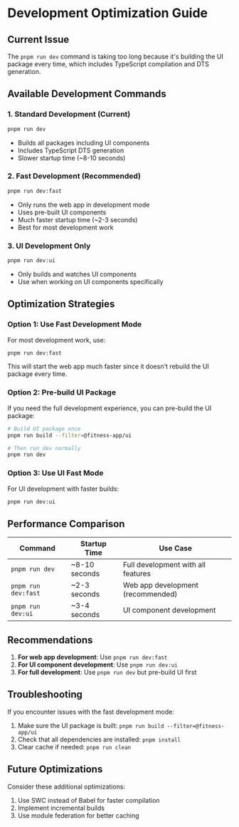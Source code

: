 # Development Optimization Guide

## Current Issue
The `pnpm run dev` command is taking too long because it's building the UI package every time, which includes TypeScript compilation and DTS generation.

## Available Development Commands

### 1. Standard Development (Current)
```bash
pnpm run dev
```
- Builds all packages including UI components
- Includes TypeScript DTS generation
- Slower startup time (~8-10 seconds)

### 2. Fast Development (Recommended)
```bash
pnpm run dev:fast
```
- Only runs the web app in development mode
- Uses pre-built UI components
- Much faster startup time (~2-3 seconds)
- Best for most development work

### 3. UI Development Only
```bash
pnpm run dev:ui
```
- Only builds and watches UI components
- Use when working on UI components specifically

## Optimization Strategies

### Option 1: Use Fast Development Mode
For most development work, use:
```bash
pnpm run dev:fast
```

This will start the web app much faster since it doesn't rebuild the UI package every time.

### Option 2: Pre-build UI Package
If you need the full development experience, you can pre-build the UI package:
```bash
# Build UI package once
pnpm run build --filter=@fitness-app/ui

# Then run dev normally
pnpm run dev
```

### Option 3: Use UI Fast Mode
For UI development with faster builds:
```bash
pnpm run dev:ui
```

## Performance Comparison

| Command | Startup Time | Use Case |
|---------|-------------|----------|
| `pnpm run dev` | ~8-10 seconds | Full development with all features |
| `pnpm run dev:fast` | ~2-3 seconds | Web app development (recommended) |
| `pnpm run dev:ui` | ~3-4 seconds | UI component development |

## Recommendations

1. **For web app development**: Use `pnpm run dev:fast`
2. **For UI component development**: Use `pnpm run dev:ui`
3. **For full development**: Use `pnpm run dev` but pre-build UI first

## Troubleshooting

If you encounter issues with the fast development mode:
1. Make sure the UI package is built: `pnpm run build --filter=@fitness-app/ui`
2. Check that all dependencies are installed: `pnpm install`
3. Clear cache if needed: `pnpm run clean`

## Future Optimizations

Consider these additional optimizations:
1. Use SWC instead of Babel for faster compilation
2. Implement incremental builds
3. Use module federation for better caching 